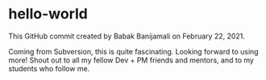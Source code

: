 # hello-world
This GitHub commit created by Babak Banijamali
on February 22, 2021. 

Coming from Subversion, this is quite fascinating. Looking forward to using more!
Shout out to all my fellow Dev + PM friends and mentors, and to my students who follow me. 
